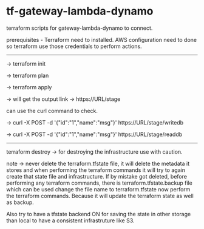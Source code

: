 # tf-gateway-lambda-dynamo
terraform scripts for gateway-lambda-dynamo to connect.

prerequisites - 
Terraform need to installed.
AWS configuration need to done so terraform use those credentials to perform actions.

-------
-> terraform init

-> terraform plan

-> terraform apply

-> will get the output link -> https://URL/stage

can use the curl command to check.

-> curl -X POST -d '{"id":"1","name":"msg"}' https://URL/stage/writedb

-> curl -X POST -d '{"id":"1","name":"msg"}' https://URL/stage/readdb

-----------
terraform destroy   -> for destroying the infrastructure use with caution.

note -> 
never delete the terraform.tfstate file, it will delete the metadata it stores and when performing the terraform commands it will try to again create that state file and infrastructure. 
If by mistake got deleted, before performing any terraform commands,
there is terraform.tfstate.backup file which can be used change the file name to terraform.tfstate 
now perform the terraform commands. Because it will update the terraform state as well as backup.

Also try to have a tfstate backend ON for saving the state in other storage than local to have a consistent infrastruture like S3.
